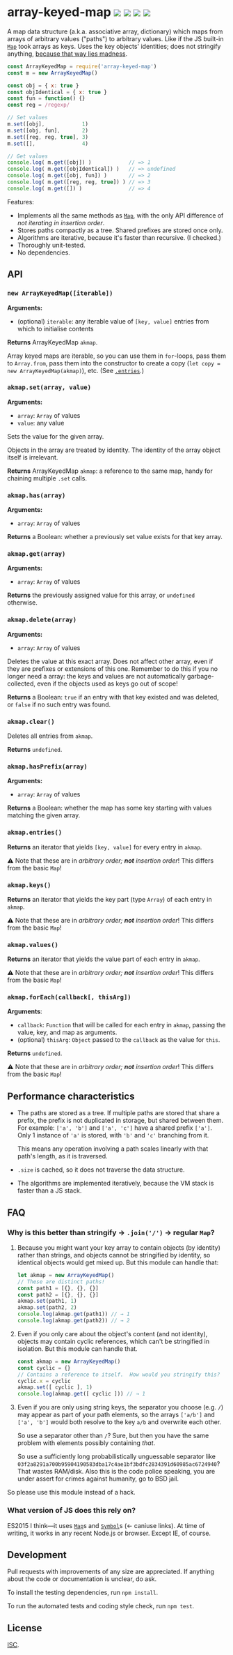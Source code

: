 # array-keyed-map [![](https://img.shields.io/npm/v/array-keyed-map.svg?style=flat-square)](https://www.npmjs.com/package/array-keyed-map) [![](https://img.shields.io/travis/anko/array-keyed-map.svg?style=flat-square)](https://travis-ci.org/anko/array-keyed-map) [![](https://img.shields.io/coveralls/github/anko/array-keyed-map?style=flat-square)](https://coveralls.io/github/anko/array-keyed-map) ![](https://img.shields.io/endpoint?url=https://untitled-2flzixuijb4j.runkit.sh/array-keyed-map&style=flat-square&cacheSeconds=3600)

A map data structure (a.k.a. associative array, dictionary) which maps from
arrays of arbitrary values ("paths") to arbitrary values.  Like if the JS
built-in [`Map`][map] took arrays as keys.  Uses the key objects' identities;
does not stringify anything, [because that way lies madness](#faq).

<!-- !test program node test-readme-example.js -->

<!-- !test check initial example -->

```js
const ArrayKeyedMap = require('array-keyed-map')
const m = new ArrayKeyedMap()

const obj = { x: true }
const objIdentical = { x: true }
const fun = function() {}
const reg = /regexp/

// Set values
m.set([obj],            1)
m.set([obj, fun],       2)
m.set([reg, reg, true], 3)
m.set([],               4)

// Get values
console.log( m.get([obj]) )            // => 1
console.log( m.get([objIdentical]) )   // => undefined
console.log( m.get([obj, fun]) )       // => 2
console.log( m.get([reg, reg, true]) ) // => 3
console.log( m.get([]) )               // => 4
```

Features:

- Implements all the same methods as [`Map`][map], with the only API difference
  of *not iterating in insertion order*.
- Stores paths compactly as a tree.  Shared prefixes are stored once only.
- Algorithms are iterative, because it's faster than recursive.  (I checked.)
- Thoroughly unit-tested.
- No dependencies.

## API

### `new ArrayKeyedMap([iterable])`

**Arguments:**

 - (optional) `iterable`: any iterable value of `[key, value]` entries from
   which to initialise contents

**Returns** ArrayKeyedMap `akmap`.

Array keyed maps are iterable, so you can use them in `for`-loops, pass them to
`Array.from`, pass them into the constructor to create a copy (`let copy = new
ArrayKeyedMap(akmap)`), etc.  (See [`.entries`](#akmapentries).)

### `akmap.set(array, value)`

**Arguments:**

 - `array`: `Array` of values
 - `value`: any value

Sets the value for the given array.

Objects in the array are treated by identity.  The identity of the array object
itself is irrelevant.

**Returns** ArrayKeyedMap `akmap`: a reference to the same map, handy for
chaining multiple `.set` calls.

### `akmap.has(array)`

**Arguments:**

 - `array`: `Array` of values

**Returns** a Boolean: whether a previously set value exists for that key array.

### `akmap.get(array)`

**Arguments:**

 - `array`: `Array` of values

**Returns** the previously assigned value for this array, or `undefined` otherwise.

### `akmap.delete(array)`

**Arguments:**

 - `array`: `Array` of values

Deletes the value at this exact array.  Does not affect other array, even if
they are prefixes or extensions of this one.  Remember to do this if you no
longer need a array: the keys and values are not automatically
garbage-collected, even if the objects used as keys go out of scope!

**Returns** a Boolean: `true` if an entry with that key existed and was
deleted, or `false` if no such entry was found.

### `akmap.clear()`

Deletes all entries from `akmap`.

**Returns** `undefined`.

### `akmap.hasPrefix(array)`

**Arguments:**

 - `array`: `Array` of values

**Returns** a Boolean: whether the map has some key starting with values
matching the given array.

### `akmap.entries()`

**Returns** an iterator that yields `[key, value]` for every entry in `akmap`.

:warning: Note that these are in *arbitrary order; __not__ insertion order*!
This differs from the basic `Map`!

### `akmap.keys()`

**Returns** an iterator that yields the key part (type `Array`) of each entry
in `akmap`.

:warning: Note that these are in *arbitrary order; __not__ insertion order*!
This differs from the basic `Map`!

### `akmap.values()`

**Returns** an iterator that yields the value part of each entry in `akmap`.

:warning: Note that these are in *arbitrary order; __not__ insertion order*!
This differs from the basic `Map`!

### `akmap.forEach(callback[, thisArg])`

**Arguments**:

 - `callback`:  `Function` that will be called for each entry in `akmap`,
   passing the value, key, and map as arguments.
 - (optional) `thisArg`: `Object` passed to the `callback` as the value for
   `this`.

**Returns** `undefined`.

:warning: Note that these are in *arbitrary order; __not__ insertion order*!
This differs from the basic `Map`!

## Performance characteristics

- The paths are stored as a tree.  If multiple paths are stored that share a
  prefix, the prefix is not duplicated in storage, but shared between them.
  For example: `['a', 'b']` and `['a', 'c']` have a shared prefix `['a']`.
  Only 1 instance of `'a'` is stored, with `'b'` and `'c'` branching from it.

  This means any operation involving a path scales linearly with that path's
  length, as it is traversed.

- `.size` is cached, so it does not traverse the data structure.

- The algorithms are implemented iteratively, because the VM stack is faster
  than a JS stack.

## FAQ

### Why is this better than stringify → `.join('/')` → regular `Map`?

 1. Because you might want your key array to contain objects (by identity)
    rather than strings, and objects cannot be stringified by identity, so
    identical objects would get mixed up.  But this module can handle that:

    <!-- !test check by identity -->

    ```js
    let akmap = new ArrayKeyedMap()
    // These are distinct paths!
    const path1 = [{}, {}, {}]
    const path2 = [{}, {}, {}]
    akmap.set(path1, 1)
    akmap.set(path2, 2)
    console.log(akmap.get(path1)) // → 1
    console.log(akmap.get(path2)) // → 2
    ```

 2. Even if you only care about the object's content (and not identity),
    objects may contain cyclic references, which can't be stringified in
    isolation.  But this module can handle that.

    <!-- !test check cyclic -->

    ```js
    const akmap = new ArrayKeyedMap()
    const cyclic = {}
    // Contains a reference to itself.  How would you stringify this?
    cyclic.x = cyclic
    akmap.set([ cyclic ], 1)
    console.log(akmap.get([ cyclic ])) // → 1
    ```

 3. Even if you are only using string keys, the separator you choose (e.g. `/`)
    may appear as part of your path elements, so the arrays `['a/b']` and
    `['a', 'b']` would both resolve to the key `a/b` and overwrite each other.

    So use a separator other than `/`?  Sure, but then you have the same
    problem with elements possibly containing *that*.

    So use a sufficiently long probabilistically unguessable separator like
    `03f2a8291a700b95904190583dba17c4ae1bf3bdfc2834391d60985ac6724940`?  That
    wastes RAM/disk.  Also this is the code police speaking, you are under
    assert for crimes against humanity, go to BSD jail.

So please use this module instead of a hack.

### What version of JS does this rely on?

ES2015 I think—it uses
[`Map`](http://kangax.github.io/compat-table/es6/#test-Map)s and
[`Symbol`](http://kangax.github.io/compat-table/es6/#test-Symbol)s (← caniuse
links).  At time of writing, it works in any recent Node.js or browser.  Except
IE, of course.

## Development

Pull requests with improvements of any size are appreciated.  If anything about
the code or documentation is unclear, do ask.

To install the testing dependencies, run `npm install`.

To run the automated tests and coding style check, run `npm test`.

## License

[ISC](https://opensource.org/licenses/isc).

[map]: https://developer.mozilla.org/en-US/docs/Web/JavaScript/Reference/Global_Objects/Map
